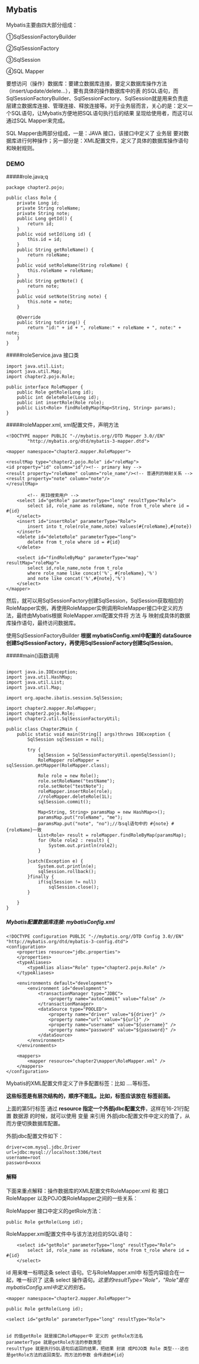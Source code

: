 ## Mybatis

Mybatis主要由四大部分组成：

①SqlSessionFactoryBuilder

②SqlSessionFactory

③SqlSession

④SQL Mapper

要想访问（操作）数据库：要建立数据库连接，要定义数据库操作方法（insert/update/delete...），要有具体的操作数据库中的表 的SQL语句，而SqlSessionFactoryBuilder、SqlSessionFactory、SqlSession就是用来负责底层建立数据库连接、管理连接、释放连接等。对于业务层而言，关心的是：定义一个SQL语句，让Mybatis方便地把SQL语句执行后的结果 呈现给使用者，而这可以通过SQL Mapper来完成。

SQL Mapper由两部分组成，一是：JAVA 接口，该接口中定义了 业务层 要对数据库进行何种操作；另一部分是：XML配置文件，定义了具体的数据库操作语句和映射规则。





### DEMO

#####role.java;q

```
package chapter2.pojo;

public class Role {
    private Long id;
    private String roleName;
    private String note;
    public Long getId() {
        return id;
    }
    public void setId(Long id) {
        this.id = id;
    }
    public String getRoleName() {
        return roleName;
    }
    public void setRoleName(String roleName) {
        this.roleName = roleName;
    }
    public String getNote() {
        return note;
    }
    public void setNote(String note) {
        this.note = note;
    }
    
    @Override
    public String toString() {
        return "id:" + id + ", roleName:" + roleName + ", note:" + note;
    }
}
```



#####roleService.java 接口类

```package chapter2.mapper;
import java.util.List;
import java.util.Map;
import chapter2.pojo.Role;

public interface RoleMapper {
    public Role getRole(Long id);
    public int deleteRole(Long id);
    public int insertRole(Role role);
    public List<Role> findRoleByMap(Map<String, String> params);
}
```



#####roleMapper.xml,  xml配置文件，声明方法

```<?xml version="1.0" encoding="UTF-8"?>
<!DOCTYPE mapper PUBLIC "-//mybatis.org//DTD Mapper 3.0//EN"
        "http://mybatis.org/dtd/mybatis-3-mapper.dtd">

<mapper namespace="chapter2.mapper.RoleMapper">

<resultMap type="chapter2.pojo.Role" id="roleMap">
<id property="id" column="id"/><!-- primary key -->
<result property="roleName" column="role_name"/><!-- 普通列的映射关系 -->
<result property="note" column="note"/>
</resultMap>

		<!-- 用ID搜索用户 -->
    <select id="getRole" parameterType="long" resultType="Role">
        select id, role_name as roleName, note from t_role where id = #{id}
    </select>
    <insert id="insertRole" parameterType="Role">
        insert into t_role(role_name,note) values(#{roleName},#{note})
    </insert>
    <delete id="deleteRole" parameterType="long">
        delete from t_role where id = #{id}
    </delete>
    
    <select id="findRoleByMap" parameterType="map" resultMap="roleMap">
        select id,role_name,note from t_role
        where role_name like concat('%', #{roleName},'%')
        and note like concat('%',#{note},'%')
    </select>
</mapper>
```



然后，就可以用SqlSessionFactory创建SqlSession，SqlSession获取相应的RoleMapper实例，再使用RoleMapper实例调用RoleMapper接口中定义的方法，最终由Mybatis根据 RoleMapper.xml配置文件将 方法 与 映射成具体的数据库操作语句，最终访问数据库。

使用SqlSessionFactoryBuilder **根据 mybatisConfig.xml中配置的 dataSource创建SqlSessionFactory，再使用SqlSessionFactory创建SqlSession**。



#####main()函数调用

```package chapter2.main;

import java.io.IOException;
import java.util.HashMap;
import java.util.List;
import java.util.Map;

import org.apache.ibatis.session.SqlSession;

import chapter2.mapper.RoleMapper;
import chapter2.pojo.Role;
import chapter2.util.SqlSessionFactoryUtil;

public class Chapter2Main {
    public static void main(String[] args)throws IOException {
        SqlSession sqlSession = null;
        
        try {
            sqlSession = SqlSessionFactoryUtil.openSqlSession();
            RoleMapper roleMapper = sqlSession.getMapper(RoleMapper.class);
            
            Role role = new Role();
            role.setRoleName("testName");
            role.setNote("testNote");
            roleMapper.insertRole(role);
            //roleMapper.deleteRole(1L);
            sqlSession.commit();
            
            Map<String, String> paramsMap = new HashMap<>();
            paramsMap.put("roleName", "me");
            paramsMap.put("note", "no");//与sql语句中的 #{note} #{roleName}一致
            List<Role> result = roleMapper.findRoleByMap(paramsMap);
            for (Role role2 : result) {
                System.out.println(role2);
            }
            
        }catch(Exception e) {
            System.out.println(e);
            sqlSession.rollback();
        }finally {
            if(sqlSession != null)
                sqlSession.close();
        }
        
    }
}
```



##### Mybatis配置数据库连接: mybatisConfig.xml

```<?xml version="1.0" encoding="UTF-8"?>
<!DOCTYPE configuration PUBLIC "-//mybatis.org//DTD Config 3.0//EN"    
"http://mybatis.org/dtd/mybatis-3-config.dtd">
<configuration>
    <properties resource="jdbc.properties">
    </properties>
    <typeAliases>
        <typeAlias alias="Role" type="chapter2.pojo.Role" />
    </typeAliases>

    <environments default="development">
        <environment id="development">
            <transactionManager type="JDBC">
                <property name="autoCommit" value="false" />
            </transactionManager>
            <dataSource type="POOLED">
                <property name="driver" value="${driver}" />
                <property name="url" value="${url}" />
                <property name="username" value="${username}" />
                <property name="password" value="${password}" />
            </dataSource>
        </environment>
    </environments>

    <mappers>
        <mapper resource="chapter2\mapper\RoleMapper.xml" />
    </mappers>
</configuration>
```

Mybatis的XML配置文件定义了许多配置标签：比如 <configuration> <properties> <settings> <typeAliases> ....等标签。

**这些标签是有层次结构的，顺序不能乱。比如，<properties>标签应该放在 <typeAliases> 标签前面。**

上面的第5行<properties>标签 通过  **resource 指定一个外部jdbc配置文件**，这样在16-21行配置 数据源 的时候，就可以使用 变量 来引用 外部jdbc配置文件中定义的值了，从而方便切换数据库配置。

外部jdbc配置文件如下：

```
driver=com.mysql.jdbc.Driver
url=jdbc:mysql://localhost:3306/test
username=root
password=xxxx
```





#### 解释

下面来重点解释：操作数据库的XML配置文件RoleMapper.xml 和 接口RoleMapper 以及POJO类RoleMapper之间的一些关系：

RoleMapper 接口中定义的getRole方法：

```
public Role getRole(Long id);
```

 

RoleMapper.xml配置文件中与该方法对应的SQL语句：

```
    <select id="getRole" parameterType="long" resultType="Role">
        select id, role_name as roleName, note from t_role where id = #{id}
    </select>
```

id 用来唯一标明这条 select 语句。它与RoleMapper.xml中 <mapper namespace>标签内容组合在一起，唯一标识了 这条 select 操作语句。*这里的resultType="Role"，"Role"是在mybatisConfig.xml中定义的别名。*

```
<mapper namespace="chapter2.mapper.RoleMapper">

public Role getRole(Long id);

<select id="getRole" parameterType="long" resultType="Role">


id 的值getRole 就是接口RoleMapper中 定义的 getRole方法名
parameterType 就是getRole方法的参数类型
resultType 就是执行SQL语句后返回的结果，把结果 封装 成POJO类 Role 类型---这也是getRole方法的返回类型。而方法的参数 会传递给#{id}
```